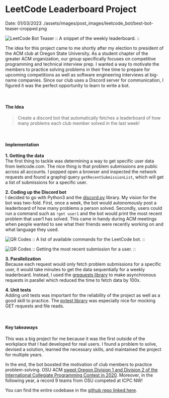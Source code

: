 # LeetCode Leaderboard Project
Date: 01/03/2023
<PreviewImg>./assets/images/post_images/leetcode_bot/best-bot-teaser-cropped.png</PreviewImg>

![LeetCode Bot Teaser](./assets/images/post_images/leetcode_bot/best-bot-teaser.png)
:: A snippet of the weekly leaderboard. ::
<br>

The idea for this project came to me shortly after my election to president of the ACM club at Oregon State University. As a student chapter of the greater ACM organization, our group specifically focuses on competitive programming and technical interview prep. 
I wanted a way to motivate the members to practice solving problems in their free time to prepare for upcoming competitions as well as software engineering interviews at big-name companies. Since our club uses a Discord server for communication, I figured it was the perfect opportunity to learn to write a bot.

<br>

#### The Idea
> Create a discord bot that automatically fetches a leaderboard of how many problems each club member solved in the last week!

<br>

#### Implementation

**1. Getting the data**<br>
The first thing to tackle was determining a way to get specific user data from leetcode.com. The nice thing is that problem submissions are public across all accounts. I popped open a browser and inspected the network requests and found a graphql query `getRecentSubmissionList`, which will get a list of submissions for a specific user. 

**2. Coding up the Discord bot**<br>
I decided to go with Python3 and the [discord.py](https://discordpy.readthedocs.io/en/stable/) library. My vision for the bot was two-fold. First, once a week, the bot would autonomously post a leaderboard of how many problems a person solved. Secondly, users could run a command such as `!get user1` and the bot would print the most recent problem that user1 has solved. This came in handy during ACM meetings when people wanted to see what their friends were recently working on and what language they used.

![QR Codes](./assets/images/post_images/leetcode_bot/bot-available-commands.png)
:: A list of available commands for the LeetCode bot. ::
<br>


![QR Codes](./assets/images/post_images/leetcode_bot/bot-recent.png)
:: Getting the most recent submission for a user. ::
<br>


**3. Parallelization**<br>
Because each request would only fetch problem submissions for a specific user, it would take minutes to get the data sequentially for a weekly leaderboard. Instead, I used the [grequests library](https://github.com/spyoungtech/grequests) to make asynchronous requests in parallel which reduced the time to fetch data by 100x.


**4. Unit tests**<br>
Adding unit tests was important for the reliability of the project as well as a good skill to practice. The [pytest library](https://docs.pytest.org/en/7.2.x/) was especially nice for mocking GET requests and file reads.


<br>

#### Key takeaways

This was a big project for me because it was the first outside of the workplace that I had developed for real users. I found a problem to solve, devised a solution, learned the necessary skills, and maintained the project for multiple years. 

In the end, the bot boosted the motivation of club members to practice problem-solving. OSU ACM [swept Oregon Division 1 and Division 2 of the International Collegiate Programming Contest in 2020](http://acm.oregonstate.edu/). Moreover, in the following year, a record 9 teams from OSU competed at ICPC NW!

You can find the entire codebase in the [github repo linked here](https://github.com/osu-acm/LeetCode_Tracker).

